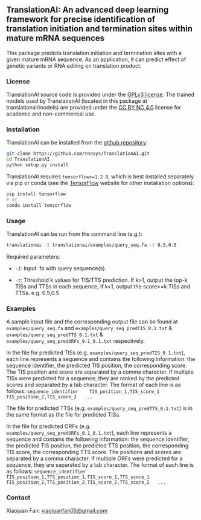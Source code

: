 ## TranslationAI: An advanced deep learning framework for precise identification of translation initiation and termination sites within mature mRNA sequences

This package predicts translation initiation and termination sites with a given mature mRNA sequence. As an application, it can predict effect of genetic variants or RNA editing on translation product. 

### License
TranslationAI source code is provided under the [GPLv3 license](LICENSE). The trained models used by TranslationAI (located in this package at translationai/models) are provided under the [CC BY NC 4.0](LICENSE) license for academic and non-commercial use.

### Installation
TranslationAI can be installed from the [github repository](https://github.com/***/TranslationAI.git):

```sh
git clone https://github.com/rnasys/TranslationAI.git
cd TranslationAI
python setup.py install
```

TranslationAI requires ```tensorflow>=1.2.0```, which is best installed separately via pip or conda (see the [TensorFlow](https://www.tensorflow.org/) website for other installation options):

```sh
pip install tensorflow
# or
conda install tensorflow
```

### Usage
TranslationAI can be run from the command line (e.g.):

```sh
translationai -I translationai/examples/query_seq.fa -t 0.5,0.5
```

Required parameters:

 - ```-I```: Input .fa with query sequence(s).
 
 - ```-t```: Threshold k values for TIS/TTS prediction. If k>1, output the top-k TISs and TTSs in each sequence; if k<1, output the score>=k TISs and TTSs. e.g. 0.5,0.5


### Examples
A sample input file and the corresponding output file can be found at `examples/query_seq.fa` and `examples/query_seq_predTIS_0.1.txt` & `examples/query_seq_predTTS_0.1.txt` & `examples/query_seq_predORFs_0.1_0.1.txt` respectively. 

In the file for predicted TISs (e.g. `examples/query_seq_predTIS_0.1.txt`), each line represents a sequence and contains the following information: the sequence identifier, the predicted TIS position, the corresponding score. The TIS position and score are separated by a comma character. If multiple TISs were predicted for a sequence, they are ranked by the predicted scores and separated by a tab character. The format of each line is as follows:
`sequence_identifier	TIS_position_1,TIS_score_1   TIS_position_2,TIS_score_2   ...`

The file for predicted TTSs (e.g. `examples/query_seq_predTTS_0.1.txt`) is in the same format as the file for predicted TISs.

In the file for predicted ORFs (e.g. `examples/query_seq_predORFs_0.1_0.1.txt`), each line represents a sequence and contains the following information: the sequence identifier, the predicted TIS position, the predicted TTS position, the corresponding TIS score, the corresponding TTS score. The positions and scores are separated by a comma character. If multiple ORFs were predicted for a sequence, they are separated by a tab character. The format of each line is as follows:
`sequence_identifier	TIS_position_1,TTS_position_1,TIS_score_1,TTS_score_1   TIS_position_2,TTS_position_2,TIS_score_2,TTS_score_2   ...`

### Contact
Xiaojuan Fan: xiaojuanfan05@gmail.com
